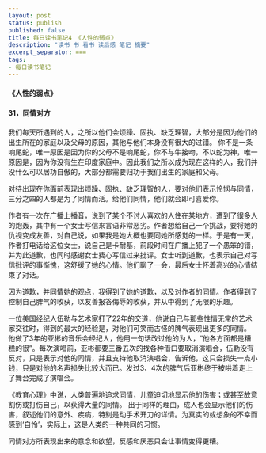 ```yaml
---
layout: post
status: publish
published: false
title: 每日读书笔记4 《人性的弱点》
description: "读书 书 看书 读后感 笔记 摘要"
excerpt_separator: ===
tags:
- 每日读书笔记
---
```



#### 《人性的弱点》 
 
#### 31，同情对方
 
我们每天所遇到的人，之所以他们会烦躁、固执、缺乏理智，大部分是因为他们的出生所在的家庭以及父母的原因，其他与他们本身没有很大的过错。
你不是一条响尾蛇，唯一原因是因为你的父母不是响尾蛇，你不与牛接吻，不以蛇为神，唯一原因是，因为你没有生在印度家庭中。因此我们之所以成为现在这样的人，我们并没什么可以居功自傲的，大部分都需要归功于我们出生的家庭和父母。
 
对待出现在你面前表现出烦躁、固执、缺乏理智的人，要对他们表示怜悯与同情，三分之四的人都是为了同情而活。给他们同情，他们就会即可喜爱你。
 
作者有一次在广播上播音，说到了某个不讨人喜欢的人住在某地方，遭到了很多人的炮轰，其中有一个女士写信来言语非常恶劣。作者想给自己一个挑战，要将她的仇视变成友善，对自己说，如果我是她大概也要同她所感觉的一样。于是有一天，作者打电话给这位女士，说自己是卡耐基，前段时间在广播上犯了一个愚笨的错，并为此道歉，也同时感谢女士费心写信过来批评。女士听到道歉，也表示自己对写信批评的事惭愧，这舒缓了她的心情。他们聊了一会，最后女士怀着高兴的心情结束了对话。
 
因为道歉，并同情她的观点，我得到了她的道歉，以及对作者的同情。作者得到了控制自己脾气的收获，以友善报答侮辱的收获，并从中得到了无限的乐趣。
 
一位美国经纪人伍勒与艺术家打了22年的交道，他说自己与那些性情无常的艺术家交往时，得到的最大的经验是，对他们可笑而古怪的脾气表现出更多的同情。
他做了3年的亚彬的音乐会经纪人，他用一句话改过他的为人，“他各方面都是糟糕的很”。每次演唱前，亚彬都要三番五次的找各种借口要取消演唱会，伍勒没有反对，只是表示对他的同情，并且支持他取消演唱会，告诉他，这只会损失一点小钱，只是对他的名声损失比较大而已。发过3、4次的脾气后亚彬终于被哄着走上了舞台完成了演唱会。
 
《教育心理》中说，人类普遍地追求同情，儿童迫切地显示他的伤害；或甚至故意割伤或打伤自己，以获得大量的同情。
出于同样的理由，成人也会显示他们的伤害，叙述他们的意外、疾病，特别是动手术开刀的详情。为真实的或想象的不幸而感到‘自怜’，实际上，这是人类的一种共同的习惯。
 
同情对方所表现出来的意念和欲望，反感和厌恶只会让事情变得更糟。

